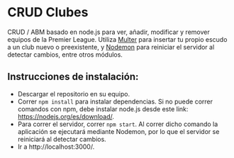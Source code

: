 # CRUD Clubes

CRUD / ABM basado en node.js para ver, añadir, modificar y remover equipos de la Premier League. Utiliza [Multer](https://www.npmjs.com/package/multer) para insertar tu propio escudo a un club nuevo o preexistente, y [Nodemon](https://www.npmjs.com/package/nodemon) para reiniciar el servidor al detectar cambios, entre otros módulos.

## Instrucciones de instalación:

- Descargar el repositorio en su equipo.
- Correr `npm install` para instalar dependencias. Si no puede correr comandos con npm, debe instalar node.js desde este link: https://nodejs.org/es/download/.
- Para correr el servidor, correr `npm start`. Al correr dicho comando la aplicación se ejecutará mediante Nodemon, por lo que el servidor se reiniciará al detectar cambios.
- Ir a http://localhost:3000/.
